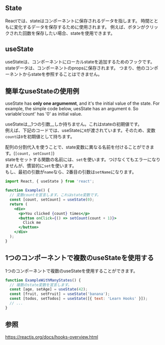 ## State
Reactでは、stateはコンポーネントに保存されるデータを指します。
時間とともに変化するデータを保存するために使用されます。
例えば、ボタンがクリックされた回数を保存したい場合、stateを使用できます。

## useState
useStateは、コンポーネントにローカルstateを追加するためのフックです。
stateデータは、コンポーネントのpropsに保存されます。
つまり、他のコンポーネントからstateを参照することはできません。

## 簡単なuseStateの使用例

useState has __only one argumemnt__, and it's the initial value of the state.
For example, the simple code below, uesState has an argument `0`. So variable'count' has '0' as initial value.

useStateは__1つの引数__しか持ちません。これはstateの初期値です。   
例えば、下記のコードでは、useStateに`0`が渡されています。そのため、変数`count`は`0`を初期値として持ちます。   

配列の分割代入を使うことで、state変数に異なる名前を付けることができます。(`[count, setCount]`)   
stateをセットする関数の名前には、`set`を使います。つけなくてもエラーになりませんが、慣習的に`set`を使います。   
もし、最初の引数が`name`なら、2番目の引数は`setName`になります。   

~~~jsx
import React, { useState } from 'react';

function Example() {
  // 変数countを宣言します。これはstate変数です。
  const [count, setCount] = useState(0);
  return (
    <div>
      <p>You clicked {count} times</p>
      <button onClick={() => setCount(count + 1)}>
        Click me
      </button>
    </div>
  );
}
~~~

## 1つのコンポーネントで複数のuseStateを使用する
1つのコンポーネントで複数のuseStateを使用することができます。

~~~jsx
function ExampleWithManyStates() {
  // 複数のstate変数を宣言します。
  const [age, setAge] = useState(42);
  const [fruit, setFruit] = useState('banana');
  const [todos, setTodos] = useState([{ text: 'Learn Hooks' }]);
  // ...
}
~~~

## 参照

https://reactjs.org/docs/hooks-overview.html